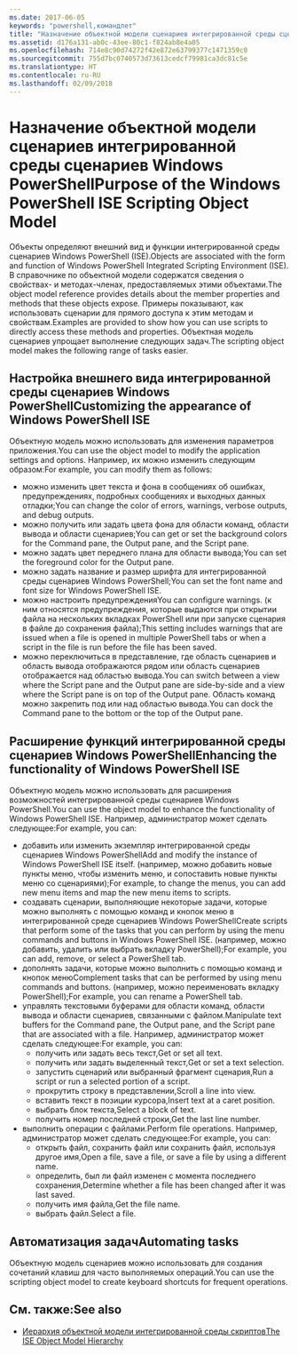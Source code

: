 ```yaml
---
ms.date: 2017-06-05
keywords: "powershell,командлет"
title: "Назначение объектной модели сценариев интегрированной среды сценариев Windows PowerShell"
ms.assetid: d176a131-ab0c-43ee-80c1-f824ab8e4a05
ms.openlocfilehash: 714e8c90d74272f42e872e63799377c1471359c0
ms.sourcegitcommit: 755d7bc0740573d73613cedcf79981ca3dc81c5e
ms.translationtype: HT
ms.contentlocale: ru-RU
ms.lasthandoff: 02/09/2018
---
```

# <a name="purpose-of-the-windows-powershell-ise-scripting-object-model"></a><span data-ttu-id="27569-103">Назначение объектной модели сценариев интегрированной среды сценариев Windows PowerShell</span><span class="sxs-lookup"><span data-stu-id="27569-103">Purpose of the Windows PowerShell ISE Scripting Object Model</span></span>

<span data-ttu-id="27569-104">Объекты определяют внешний вид и функции интегрированной среды сценариев Windows PowerShell (ISE).</span><span class="sxs-lookup"><span data-stu-id="27569-104">Objects are associated with the form and function of Windows PowerShell Integrated Scripting Environment (ISE).</span></span> <span data-ttu-id="27569-105">В справочнике по объектной модели содержатся сведения о свойствах- и методах-членах, предоставляемых этими объектами.</span><span class="sxs-lookup"><span data-stu-id="27569-105">The object model reference provides details about the member properties and methods that these objects expose.</span></span> <span data-ttu-id="27569-106">Примеры показывают, как использовать сценарии для прямого доступа к этим методам и свойствам.</span><span class="sxs-lookup"><span data-stu-id="27569-106">Examples are provided to show how you can use scripts to directly access these methods and properties.</span></span> <span data-ttu-id="27569-107">Объектная модель сценариев упрощает выполнение следующих задач.</span><span class="sxs-lookup"><span data-stu-id="27569-107">The scripting object model makes the following range of tasks easier.</span></span>

## <a name="customizing-the-appearance-of-windows-powershell-ise"></a><span data-ttu-id="27569-108">Настройка внешнего вида интегрированной среды сценариев Windows PowerShell</span><span class="sxs-lookup"><span data-stu-id="27569-108">Customizing the appearance of Windows PowerShell ISE</span></span>

<span data-ttu-id="27569-109">Объектную модель можно использовать для изменения параметров приложения.</span><span class="sxs-lookup"><span data-stu-id="27569-109">You can use the object model to modify the application settings and options.</span></span> <span data-ttu-id="27569-110">Например, их можно изменить следующим образом:</span><span class="sxs-lookup"><span data-stu-id="27569-110">For example, you can modify them as follows:</span></span>

- <span data-ttu-id="27569-111">можно изменить цвет текста и фона в сообщениях об ошибках, предупреждениях, подробных сообщениях и выходных данных отладки;</span><span class="sxs-lookup"><span data-stu-id="27569-111">You can change the color of errors, warnings, verbose outputs, and debug outputs.</span></span>
- <span data-ttu-id="27569-112">можно получить или задать цвета фона для области команд, области вывода и области сценариев;</span><span class="sxs-lookup"><span data-stu-id="27569-112">You can get or set the background colors for the Command pane, the Output pane, and the Script pane.</span></span>
- <span data-ttu-id="27569-113">можно задать цвет переднего плана для области вывода;</span><span class="sxs-lookup"><span data-stu-id="27569-113">You can set the foreground color for the Output pane.</span></span>
- <span data-ttu-id="27569-114">можно задать название и размер шрифта для интегрированной среды сценариев Windows PowerShell;</span><span class="sxs-lookup"><span data-stu-id="27569-114">You can set the font name and font size for Windows PowerShell ISE.</span></span>
- <span data-ttu-id="27569-115">можно настроить предупреждения</span><span class="sxs-lookup"><span data-stu-id="27569-115">You can configure warnings.</span></span> <span data-ttu-id="27569-116">(к ним относятся предупреждения, которые выдаются при открытии файла на нескольких вкладках PowerShell или при запуске сценария в файле до сохранения файла);</span><span class="sxs-lookup"><span data-stu-id="27569-116">This setting includes warnings that are issued when a file is opened in multiple PowerShell tabs or when a script in the file is run before the file has been saved.</span></span>
- <span data-ttu-id="27569-117">можно переключиться в представление, где область сценариев и область вывода отображаются рядом или область сценариев отображается над областью вывода.</span><span class="sxs-lookup"><span data-stu-id="27569-117">You can switch between a view where the Script pane and the Output pane are side-by-side and a view where the Script pane is on top of the Output pane.</span></span> <span data-ttu-id="27569-118">Область команд можно закрепить под или над областью вывода.</span><span class="sxs-lookup"><span data-stu-id="27569-118">You can dock the Command pane to the bottom or the top of the Output pane.</span></span>

## <a name="enhancing-the-functionality-of-windows-powershell-ise"></a><span data-ttu-id="27569-119">Расширение функций интегрированной среды сценариев Windows PowerShell</span><span class="sxs-lookup"><span data-stu-id="27569-119">Enhancing the functionality of Windows PowerShell ISE</span></span>

<span data-ttu-id="27569-120">Объектную модель можно использовать для расширения возможностей интегрированной среды сценариев Windows PowerShell.</span><span class="sxs-lookup"><span data-stu-id="27569-120">You can use the object model to enhance the functionality of Windows PowerShell ISE.</span></span> <span data-ttu-id="27569-121">Например, администратор может сделать следующее:</span><span class="sxs-lookup"><span data-stu-id="27569-121">For example, you can:</span></span>

- <span data-ttu-id="27569-122">добавить или изменить экземпляр интегрированной среды сценариев Windows PowerShell</span><span class="sxs-lookup"><span data-stu-id="27569-122">Add and modify the instance of Windows PowerShell ISE itself.</span></span> <span data-ttu-id="27569-123">(например, можно добавить новые пункты меню, чтобы изменить меню, и сопоставить новые пункты меню со сценариями);</span><span class="sxs-lookup"><span data-stu-id="27569-123">For example, to change the menus, you can add new menu items and map the new menu items to scripts.</span></span>
- <span data-ttu-id="27569-124">создавать сценарии, выполняющие некоторые задачи, которые можно выполнять с помощью команд и кнопок меню в интегрированной среде сценариев Windows PowerShell</span><span class="sxs-lookup"><span data-stu-id="27569-124">Create scripts that perform some of the tasks that you can perform by using the menu commands and buttons in Windows PowerShell ISE.</span></span> <span data-ttu-id="27569-125">(например, можно добавить, удалить или выбрать вкладку PowerShell);</span><span class="sxs-lookup"><span data-stu-id="27569-125">For example, you can add, remove, or select a PowerShell tab.</span></span>
- <span data-ttu-id="27569-126">дополнять задачи, которые можно выполнить с помощью команд и кнопок меню</span><span class="sxs-lookup"><span data-stu-id="27569-126">Complement tasks that can be performed by using menu commands and buttons.</span></span> <span data-ttu-id="27569-127">(например, можно переименовать вкладку PowerShell);</span><span class="sxs-lookup"><span data-stu-id="27569-127">For example, you can rename a PowerShell tab.</span></span>
- <span data-ttu-id="27569-128">управлять текстовыми буферами для области команд, области вывода и области сценариев, связанными с файлом.</span><span class="sxs-lookup"><span data-stu-id="27569-128">Manipulate text buffers for the Command pane, the Output pane, and the Script pane that are associated with a file.</span></span> <span data-ttu-id="27569-129">Например, администратор может сделать следующее:</span><span class="sxs-lookup"><span data-stu-id="27569-129">For example, you can:</span></span>
  - <span data-ttu-id="27569-130">получить или задать весь текст,</span><span class="sxs-lookup"><span data-stu-id="27569-130">Get or set all text.</span></span>
  - <span data-ttu-id="27569-131">получить или задать выделенный текст,</span><span class="sxs-lookup"><span data-stu-id="27569-131">Get or set a text selection.</span></span>
  - <span data-ttu-id="27569-132">запустить сценарий или выбранный фрагмент сценария,</span><span class="sxs-lookup"><span data-stu-id="27569-132">Run a script or run a selected portion of a script.</span></span>
  - <span data-ttu-id="27569-133">прокрутить строку в представлении,</span><span class="sxs-lookup"><span data-stu-id="27569-133">Scroll a line into view.</span></span>
  - <span data-ttu-id="27569-134">вставить текст в позиции курсора,</span><span class="sxs-lookup"><span data-stu-id="27569-134">Insert text at a caret position.</span></span>
  - <span data-ttu-id="27569-135">выбрать блок текста,</span><span class="sxs-lookup"><span data-stu-id="27569-135">Select a block of text.</span></span>
  - <span data-ttu-id="27569-136">получить номер последней строки,</span><span class="sxs-lookup"><span data-stu-id="27569-136">Get the last line number.</span></span>
- <span data-ttu-id="27569-137">выполнить операции с файлами.</span><span class="sxs-lookup"><span data-stu-id="27569-137">Perform file operations.</span></span> <span data-ttu-id="27569-138">Например, администратор может сделать следующее:</span><span class="sxs-lookup"><span data-stu-id="27569-138">For example, you can:</span></span>
  - <span data-ttu-id="27569-139">открыть файл, сохранить файл или сохранить файл, используя другое имя,</span><span class="sxs-lookup"><span data-stu-id="27569-139">Open a file, save a file, or save a file by using a different name.</span></span>
  - <span data-ttu-id="27569-140">определить, был ли файл изменен с момента последнего сохранения,</span><span class="sxs-lookup"><span data-stu-id="27569-140">Determine whether a file has been changed after it was last saved.</span></span>
  - <span data-ttu-id="27569-141">получить имя файла,</span><span class="sxs-lookup"><span data-stu-id="27569-141">Get the file name.</span></span>
  - <span data-ttu-id="27569-142">выбрать файл.</span><span class="sxs-lookup"><span data-stu-id="27569-142">Select a file.</span></span>

## <a name="automating-tasks"></a><span data-ttu-id="27569-143">Автоматизация задач</span><span class="sxs-lookup"><span data-stu-id="27569-143">Automating tasks</span></span>

<span data-ttu-id="27569-144">Объектную модель сценариев можно использовать для создания сочетаний клавиш для часто выполняемых операций.</span><span class="sxs-lookup"><span data-stu-id="27569-144">You can use the scripting object model to create keyboard shortcuts for frequent operations.</span></span>

## <a name="see-also"></a><span data-ttu-id="27569-145">См. также:</span><span class="sxs-lookup"><span data-stu-id="27569-145">See also</span></span>
- [<span data-ttu-id="27569-146">Иерархия объектной модели интегрированной среды скриптов</span><span class="sxs-lookup"><span data-stu-id="27569-146">The ISE Object Model Hierarchy</span></span>](The-ISE-Object-Model-Hierarchy.md)
